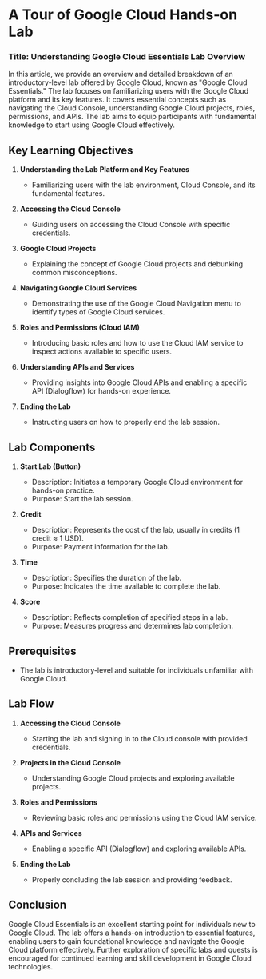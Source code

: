 # A Tour of Google Cloud Hands-on Lab

### Title: **Understanding Google Cloud Essentials Lab Overview**

In this article, we provide an overview and detailed breakdown of an introductory-level lab offered by Google Cloud, known as "Google Cloud Essentials." The lab focuses on familiarizing users with the Google Cloud platform and its key features. It covers essential concepts such as navigating the Cloud Console, understanding Google Cloud projects, roles, permissions, and APIs. The lab aims to equip participants with fundamental knowledge to start using Google Cloud effectively.

## Key Learning Objectives

1. **Understanding the Lab Platform and Key Features**
   - Familiarizing users with the lab environment, Cloud Console, and its fundamental features.

2. **Accessing the Cloud Console**
   - Guiding users on accessing the Cloud Console with specific credentials.

3. **Google Cloud Projects**
   - Explaining the concept of Google Cloud projects and debunking common misconceptions.

4. **Navigating Google Cloud Services**
   - Demonstrating the use of the Google Cloud Navigation menu to identify types of Google Cloud services.

5. **Roles and Permissions (Cloud IAM)**
   - Introducing basic roles and how to use the Cloud IAM service to inspect actions available to specific users.

6. **Understanding APIs and Services**
   - Providing insights into Google Cloud APIs and enabling a specific API (Dialogflow) for hands-on experience.

7. **Ending the Lab**
   - Instructing users on how to properly end the lab session.

## Lab Components

1. **Start Lab (Button)**
   - Description: Initiates a temporary Google Cloud environment for hands-on practice.
   - Purpose: Start the lab session.

2. **Credit**
   - Description: Represents the cost of the lab, usually in credits (1 credit ≈ 1 USD).
   - Purpose: Payment information for the lab.

3. **Time**
   - Description: Specifies the duration of the lab.
   - Purpose: Indicates the time available to complete the lab.

4. **Score**
   - Description: Reflects completion of specified steps in a lab.
   - Purpose: Measures progress and determines lab completion.

## Prerequisites

- The lab is introductory-level and suitable for individuals unfamiliar with Google Cloud.


## Lab Flow

1. **Accessing the Cloud Console**
   - Starting the lab and signing in to the Cloud console with provided credentials.

2. **Projects in the Cloud Console**
   - Understanding Google Cloud projects and exploring available projects.

3. **Roles and Permissions**
   - Reviewing basic roles and permissions using the Cloud IAM service.

4. **APIs and Services**
   - Enabling a specific API (Dialogflow) and exploring available APIs.

5. **Ending the Lab**
   - Properly concluding the lab session and providing feedback.

## Conclusion

Google Cloud Essentials is an excellent starting point for individuals new to Google Cloud. The lab offers a hands-on introduction to essential features, enabling users to gain foundational knowledge and navigate the Google Cloud platform effectively. Further exploration of specific labs and quests is encouraged for continued learning and skill development in Google Cloud technologies.